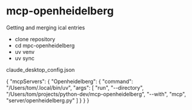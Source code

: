 # mcp-openheidelberg
Getting and merging ical entries

- clone repository
- cd mpc-openheidelberg
- uv venv
- uv sync


claude_desktop_config.json

{
  "mcpServers": {
    "Openheidelberg": {
      "command": "/Users/tom/.local/bin/uv",
      "args": [
        "run",
	"--directory",
        "/Users/tom/projects/python-dev/mcp-openheidelberg",
        "--with",
        "mcp",
        "server/openheidelberg.py"
      ]
    }
  }
}
